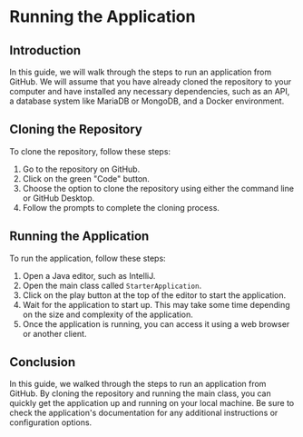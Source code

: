# Running the Application

## Introduction

In this guide, we will walk through the steps to run an application from GitHub. We will assume that you have already cloned the repository to your computer and have installed any necessary dependencies, such as an API, a database system like MariaDB or MongoDB, and a Docker environment.

## Cloning the Repository

To clone the repository, follow these steps:

1.  Go to the repository on GitHub.
2.  Click on the green "Code" button.
3.  Choose the option to clone the repository using either the command line or GitHub Desktop.
4.  Follow the prompts to complete the cloning process.

## Running the Application

To run the application, follow these steps:

1.  Open a Java editor, such as IntelliJ.
2.  Open the main class called `StarterApplication`.
3.  Click on the play button at the top of the editor to start the application.
4.  Wait for the application to start up. This may take some time depending on the size and complexity of the application.
5.  Once the application is running, you can access it using a web browser or another client.

## Conclusion

In this guide, we walked through the steps to run an application from GitHub. By cloning the repository and running the main class, you can quickly get the application up and running on your local machine. Be sure to check the application's documentation for any additional instructions or configuration options.
